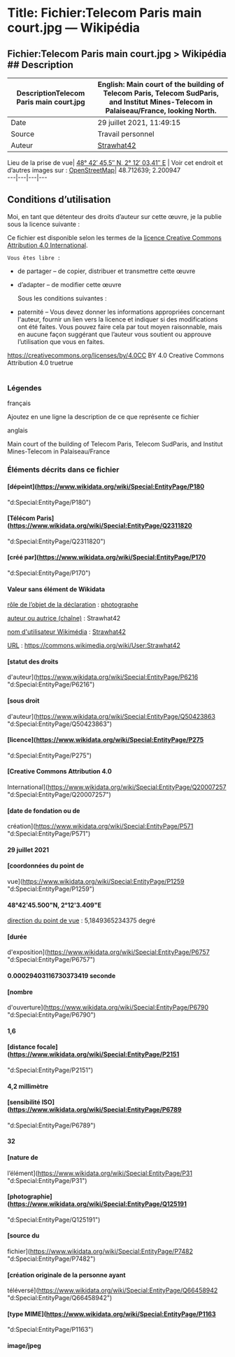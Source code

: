 # Title: Fichier:Telecom Paris main court.jpg — Wikipédia

## Fichier:Telecom Paris main court.jpg > Wikipédia ## Description

DescriptionTelecom Paris main court.jpg |  English:  Main court of the building of Telecom Paris, Telecom SudParis, and Institut Mines-Telecom in Palaiseau/France, looking North.  
---|---  
Date |  29 juillet 2021, 11:49:15  
Source |  Travail personnel  
Auteur |  [Strawhat42](//commons.wikimedia.org/wiki/User:Strawhat42 "User:Strawhat42")  
  
Lieu de la prise de vue| [48° 42′ 45,5″ N, 2° 12′ 03,41″
E](https://geohack.toolforge.org/geohack.php?pagename=File:Telecom_Paris_main_court.jpg&params=048.712639_N_0002.200947_E_globe:Earth_type:camera_heading:5.18&language=fr)
[](//commons.wikimedia.org/wiki/Special:Map/13/48.712639/2.200947/en)| Voir
cet endroit et d’autres images sur :
[OpenStreetMap](https://wikimap.toolforge.org/?wp=false&cluster=false&zoom=16&lat=048.712639&lon=0002.200947)|
[](//commons.wikimedia.org/wiki/Commons:G%C3%A9olocalisation
"Commons:Géolocalisation") 48.712639; 2.200947  
---|---|---|---  
  
## Conditions d’utilisation

Moi, en tant que détenteur des droits d’auteur sur cette œuvre, je la publie
sous la licence suivante :

  

Ce fichier est disponible selon les termes de la [licence Creative
Commons](https://en.wikipedia.org/wiki/fr:Creative_Commons "w:fr:Creative
Commons") [Attribution 4.0
International](//creativecommons.org/licenses/by/4.0/deed.fr
"creativecommons:by/4.0/deed.fr").

    Vous êtes libre : 

  * de partager – de copier, distribuer et transmettre cette œuvre
  * d’adapter – de modifier cette œuvre

    Sous les conditions suivantes : 

  * paternité – Vous devez donner les informations appropriées concernant l'auteur, fournir un lien vers la licence et indiquer si des modifications ont été faites. Vous pouvez faire cela par tout moyen raisonnable, mais en aucune façon suggérant que l’auteur vous soutient ou approuve l’utilisation que vous en faites.

https://creativecommons.org/licenses/by/4.0CC BY 4.0 Creative Commons
Attribution 4.0 truetrue

#

### Légendes

français

Ajoutez en une ligne la description de ce que représente ce fichier

anglais

Main court of the building of Telecom Paris, Telecom SudParis, and Institut
Mines-Telecom in Palaiseau/France

### Éléments décrits dans ce fichier

#### [dépeint](https://www.wikidata.org/wiki/Special:EntityPage/P180
"d:Special:EntityPage/P180")

#### [Télécom Paris](https://www.wikidata.org/wiki/Special:EntityPage/Q2311820
"d:Special:EntityPage/Q2311820")

#### [créé par](https://www.wikidata.org/wiki/Special:EntityPage/P170
"d:Special:EntityPage/P170")

#### Valeur sans élément de Wikidata

[rôle de l’objet de la
déclaration](https://www.wikidata.org/wiki/Special:EntityPage/P3831
"d:Special:EntityPage/P3831") :
[photographe](https://www.wikidata.org/wiki/Special:EntityPage/Q33231
"d:Special:EntityPage/Q33231")

[auteur ou autrice
(chaîne)](https://www.wikidata.org/wiki/Special:EntityPage/P2093
"d:Special:EntityPage/P2093") : Strawhat42

[nom d'utilisateur
Wikimédia](https://www.wikidata.org/wiki/Special:EntityPage/P4174
"d:Special:EntityPage/P4174") :
[Strawhat42](https://www.wikidata.org/wiki/Special:CentralAuth?target=Strawhat42)

[URL](https://www.wikidata.org/wiki/Special:EntityPage/P2699
"d:Special:EntityPage/P2699") :
<https://commons.wikimedia.org/wiki/User:Strawhat42>

#### [statut des droits
d'auteur](https://www.wikidata.org/wiki/Special:EntityPage/P6216
"d:Special:EntityPage/P6216")

#### [sous droit
d'auteur](https://www.wikidata.org/wiki/Special:EntityPage/Q50423863
"d:Special:EntityPage/Q50423863")

#### [licence](https://www.wikidata.org/wiki/Special:EntityPage/P275
"d:Special:EntityPage/P275")

#### [Creative Commons Attribution 4.0
International](https://www.wikidata.org/wiki/Special:EntityPage/Q20007257
"d:Special:EntityPage/Q20007257")

#### [date de fondation ou de
création](https://www.wikidata.org/wiki/Special:EntityPage/P571
"d:Special:EntityPage/P571")

#### 29 juillet 2021

#### [coordonnées du point de
vue](https://www.wikidata.org/wiki/Special:EntityPage/P1259
"d:Special:EntityPage/P1259")

#### 48°42'45.500"N, 2°12'3.409"E

[direction du point de
vue](https://www.wikidata.org/wiki/Special:EntityPage/P7787
"d:Special:EntityPage/P7787") : 5,1849365234375 degré

#### [durée
d'exposition](https://www.wikidata.org/wiki/Special:EntityPage/P6757
"d:Special:EntityPage/P6757")

#### 0.00029403116730373419 seconde

#### [nombre
d'ouverture](https://www.wikidata.org/wiki/Special:EntityPage/P6790
"d:Special:EntityPage/P6790")

#### 1,6

#### [distance focale](https://www.wikidata.org/wiki/Special:EntityPage/P2151
"d:Special:EntityPage/P2151")

#### 4,2 millimètre

#### [sensibilité ISO](https://www.wikidata.org/wiki/Special:EntityPage/P6789
"d:Special:EntityPage/P6789")

#### 32

#### [nature de
l’élément](https://www.wikidata.org/wiki/Special:EntityPage/P31
"d:Special:EntityPage/P31")

#### [photographie](https://www.wikidata.org/wiki/Special:EntityPage/Q125191
"d:Special:EntityPage/Q125191")

#### [source du
fichier](https://www.wikidata.org/wiki/Special:EntityPage/P7482
"d:Special:EntityPage/P7482")

#### [création originale de la personne ayant
téléversé](https://www.wikidata.org/wiki/Special:EntityPage/Q66458942
"d:Special:EntityPage/Q66458942")

#### [type MIME](https://www.wikidata.org/wiki/Special:EntityPage/P1163
"d:Special:EntityPage/P1163")

#### image/jpeg

